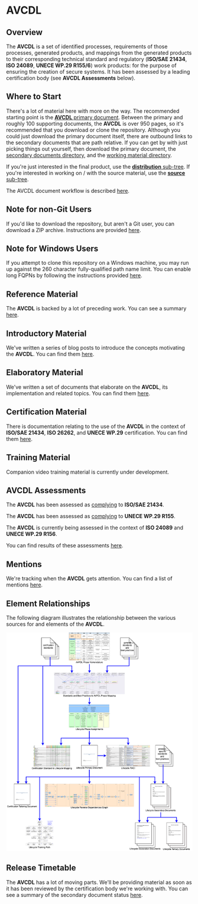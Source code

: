 # AVCDL

## Overview

The **AVCDL** is a set of identified processes, requirements of those processes, generated products, and mappings from the generated products to their corresponding technical standard and regulatory (**ISO/SAE 21434**, **ISO 24089**, **UNECE WP.29 R155/6**) work products: for the purpose of ensuring the creation of secure systems. It has been assessed by a leading certification body (see **AVCDL Assessments** below).

## Where to Start

There's a lot of material here with more on the way. The recommended starting point is the [**AVCDL** primary document](./distribution/AVCDL.pdf). Between the primary and roughly 100 supporting documents, the **AVCDL** is over 950 pages, so it's recommended that you download or clone the repository. Although you could just download the primary document itself, there are outbound links to the secondary documents that are path relative. If you can get by with just picking things out yourself, then download the primary document, the [secondary documents directory](./distribution/reference_documents/secondary_documents), and the [working material directory](./distribution/reference_documents/working_material).

If you're just interested in the final product, use the [**distribution** sub-tree](./distribution). If you're interested in working on / with the source material, use the [**source** sub-tree](./source).

The AVCDL document workflow is described [here](./distribution/reference_documents/elaboration_documents/AVCDL%20Documentation%20Management.pdf).

## Note for non-Git Users

If you'd like to download the repository, but aren't a Git user, you can download a ZIP archive. Instructions are provided [here](./zip_downloading.md).

## Note for Windows Users

If you attempt to clone this repository on a Windows machine, you may run up against the 260 character fully-qualified path name limit. You can enable long FQPNs by following the instructions provided [here](https://docs.microsoft.com/en-us/windows/win32/fileio/maximum-file-path-limitation?tabs=cmd).

## Reference Material

The **AVCDL** is backed by a lot of preceding work. You can see a summary [here](./background_material/reference_material.md).

## Introductory Material

We've written a series of blog posts to introduce the concepts motivating the **AVCDL**. You can find them [here](./background_material/blog_posts/README.md).

## Elaboratory Material

We've written a set of documents that elaborate on the **AVCDL**, its implementation and related topics. You can find them [here](./distribution/reference_documents/elaboration_documents).

## Certification Material

There is documentation relating to the use of the **AVCDL** in the context of **ISO/SAE 21434**, **ISO 26262**, and **UNECE WP.29** certification. You can find them [here](./distribution/reference_documents/certification_documents).

## Training Material

Companion video training material is currently under development.

## AVCDL Assessments

The **AVCDL** has been assessed as [complying](./assessments/ISO%20SAE%2021434%202021/TUVSUD_CybersecurityAssessmentSummary_Motional_AVCDL_v.2.12_signed.pdf) to **ISO/SAE 21434**.

The **AVCDL** has been assessed as [complying](./assessments/UNECE%20WP.29%20R155/TUVSUD_CybersecurityAssessmentSummary_R155_Motional_AVCDL_v.3.2.pdf) to **UNECE WP.29 R155**.

The **AVCDL** is currently being assessed in the context of **ISO 24089** and **UNECE WP.29 R156**.

You can find results of these assessments [here](./assessments).

## Mentions

We're tracking when the **AVCDL** gets attention. You can find a list of mentions [here](./mentions.md).

## Element Relationships

The following diagram illustrates the relationship between the various sources for and elements of the **AVCDL**.

![lifecycle creation flow](./source/reference_documents/misc/images/processed/lifecycle%20creation%20flow.png)

## Release Timetable

The **AVCDL** has a lot of moving parts. We'll be providing material as soon as it has been reviewed by the certification body we're working with. You can see a summary of the secondary document status [here](./document%20status.md).
